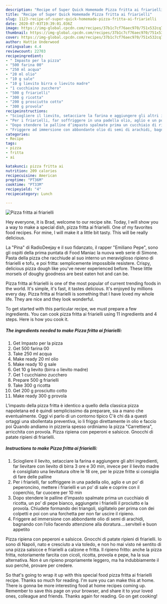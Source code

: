 ```yaml
---
description: "Recipe of Super Quick Homemade Pizza fritta ai friarielli"
title: "Recipe of Super Quick Homemade Pizza fritta ai friarielli"
slug: 1123-recipe-of-super-quick-homemade-pizza-fritta-ai-friarielli
date: 2020-07-03T19:39:01.036Z
image: https://img-global.cpcdn.com/recipes/37b1c7cf76aec970/751x532cq70/pizza-fritta-ai-friarielli-recipe-main-photo.jpg
thumbnail: https://img-global.cpcdn.com/recipes/37b1c7cf76aec970/751x532cq70/pizza-fritta-ai-friarielli-recipe-main-photo.jpg
cover: https://img-global.cpcdn.com/recipes/37b1c7cf76aec970/751x532cq70/pizza-fritta-ai-friarielli-recipe-main-photo.jpg
author: Hattie Underwood
ratingvalue: 4.4
reviewcount: 22703
recipeingredient:
- " Impasto per la pizza"
- "500 farina 00"
- "250 ml acqua"
- "20 ml olio"
- "10 g sale"
- "10 g lievito birra o lievito madre"
- "1 cucchiaino zucchero"
- "500 g friarielli"
- "300 g ricotta"
- "200 g prosciutto cotto"
- "300 g provola"
recipeinstructions:
- "Sciogliere il lievito, setacciare la farina e aggiungere gli altri ingredienti, far lievitare con lievito di birra 3 ore e 30 min, invece per il lievito madre è consigliato una lievitatura oltre le 18 ore, per le pizze fritte si consiglia di fare delle palline"
- "Per i friarielli, far soffriggere in una padella olio, aglio e un po’ di peperoncino, mettere i friarielli e un po’ di sale e coprire con il coperchio, far cuocere per 10 min"
- "Dopo stendere le palline d’impasto spalmate prima un cucchiaio di ricotta, un po’ di pepe bianco, aggiungete i friarielli il prociutto e la provola. Chiudete formando dei triangoli, sigillatelo per prima con dei colpetti e poi con una forchetta per non far uscire il ripieno."
- "Friggere ad immersione con abbondante olio di semi di arachidi, bagnando con l’olio facendo attenzione alla doratura....serviteli e buon appetito"
categories:
- Recipe
tags:
- pizza
- fritta
- ai

katakunci: pizza fritta ai 
nutrition: 209 calories
recipecuisine: American
preptime: "PT36M"
cooktime: "PT33M"
recipeyield: "4"
recipecategory: Lunch

---
```



![Pizza fritta ai friarielli](https://img-global.cpcdn.com/recipes/37b1c7cf76aec970/751x532cq70/pizza-fritta-ai-friarielli-recipe-main-photo.jpg)

Hey everyone, it is Brad, welcome to our recipe site. Today, I will show you a way to make a special dish, pizza fritta ai friarielli. One of my favorites food recipes. For mine, I will make it a little bit tasty. This will be really delicious.

La &#34;Pina&#34; di RadioDeejay e il suo fidanzato, il rapper &#34;Emiliano Pepe&#34;, sono gli ospiti della prima puntata di Food Maniac la nuova web serie di Simone. Pasta della pizza che racchiude al suo interno un meraviglioso ripieno di friarielli e tofu, e poi fritta: semplicemente impossibile resistere. Crispy, delicious pizza dough like you&#39;ve never experienced before. These little morsels of doughy goodness are best eaten hot and can be.

Pizza fritta ai friarielli is one of the most popular of current trending foods in the world. It's simple, it's fast, it tastes delicious. It's enjoyed by millions every day. Pizza fritta ai friarielli is something that I have loved my whole life. They are nice and they look wonderful.


To get started with this particular recipe, we must prepare a few ingredients. You can cook pizza fritta ai friarielli using 11 ingredients and 4 steps. Here is how you cook it.

<!--inarticleads1-->

##### The ingredients needed to make Pizza fritta ai friarielli:

1. Get  Impasto per la pizza
1. Get 500 farina 00
1. Take 250 ml acqua
1. Make ready 20 ml olio
1. Make ready 10 g sale
1. Get 10 g lievito (birra o lievito madre)
1. Get 1 cucchiaino zucchero
1. Prepare 500 g friarielli
1. Take 300 g ricotta
1. Get 200 g prosciutto cotto
1. Make ready 300 g provola


L&#39;impasto della pizza fritta è identico a quello della classica pizza napoletana ed è quindi semplicissimo da preparare, sia a mano che eventualmente. Oggi vi parlo di un contorno tipico C&#39;è chi dà a questi ortaggi una sbollentata preventiva, io li friggo direttamente in olio e faccio poi Quando andiamo in pizzeria spesso ordiniamo la pizza &#34;Carrettiera&#34;, arricchita con provola. Pizza ripiena con peperoni e salsicce. Gnocchi di patate ripieni di friarielli. 

<!--inarticleads2-->

##### Instructions to make Pizza fritta ai friarielli:

1. Sciogliere il lievito, setacciare la farina e aggiungere gli altri ingredienti, far lievitare con lievito di birra 3 ore e 30 min, invece per il lievito madre è consigliato una lievitatura oltre le 18 ore, per le pizze fritte si consiglia di fare delle palline
1. Per i friarielli, far soffriggere in una padella olio, aglio e un po’ di peperoncino, mettere i friarielli e un po’ di sale e coprire con il coperchio, far cuocere per 10 min
1. Dopo stendere le palline d’impasto spalmate prima un cucchiaio di ricotta, un po’ di pepe bianco, aggiungete i friarielli il prociutto e la provola. Chiudete formando dei triangoli, sigillatelo per prima con dei colpetti e poi con una forchetta per non far uscire il ripieno.
1. Friggere ad immersione con abbondante olio di semi di arachidi, bagnando con l’olio facendo attenzione alla doratura....serviteli e buon appetito


Pizza ripiena con peperoni e salsicce. Gnocchi di patate ripieni di friarielli. Io sono di Napoli, nato e cresciuto a via toledo, e non ho mai visto né sentito di una pizza salsicce e friarielli a calzone e fritta. Il ripieno fritto: anche la pizza fritta, notoriamente farcita con cicoli, ricotta, provola e pepe, ha la sua alternativa. Non è un ripieno propriamente leggero, ma ha indubbiamente il suo perché, provare per credere. 

So that's going to wrap it up with this special food pizza fritta ai friarielli recipe. Thanks so much for reading. I'm sure you can make this at home. There is gonna be more interesting food at home recipes coming up. Remember to save this page on your browser, and share it to your loved ones, colleague and friends. Thanks again for reading. Go on get cooking!
